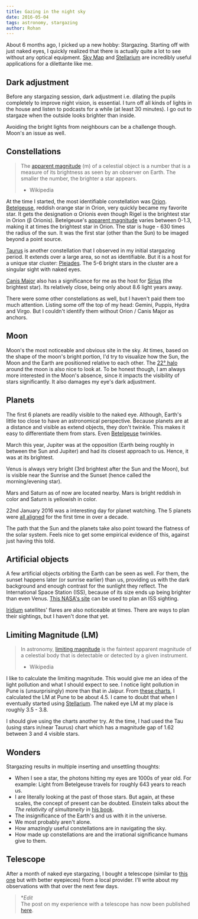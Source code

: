 ```yaml
---
title: Gazing in the night sky
date: 2016-05-04
tags: astronomy, stargazing
author: Rohan
---
```


About 6 months ago, I picked up a new hobby: Stargazing. Starting off with just
naked eyes, I quickly realized that there is actually quite a lot to see without
any optical equipment. [Sky Map][] and [Stellarium][] are incredibly useful
applications for a dilettante like me.


## Dark adjustment

Before any stargazing session, dark adjustment i.e. dilating the pupils
completely to improve night vision, is essential. I turn off all kinds of lights
in the house and listen to podcasts for a while (at least 30 minutes).  I go out
to stargaze when the outside looks brighter than inside.

Avoiding the bright lights from neighbours can be a challenge though. Moon's an
issue as well.


## Constellations

> The [apparent magnitude][] (m) of a celestial object is a number that is a
> measure of its brightness as seen by an observer on Earth. The smaller the
> number, the
> brighter a star appears.  
> - Wikipedia

At the time I started, the most identifiable constellation was
[Orion][]. [Betelgeuse][], reddish orange star in Orion, very quickly became my
favorite star. It gets the designation α Orionis even though Rigel is the
brightest star in Orion (β Orionis). Betelgeuse's [apparent magnitude][] varies
between 0-1.3, making it at times the brightest star in Orion. The star is
huge - 630 times the radius of the sun. It was the first star (other than the
Sun) to be imaged beyond a point source.

[Taurus][] is another constellation that I observed in my initial stargazing
period. It extends over a large area, so not as identifiable. But it is a host
for a unique star cluster: [Pleiades][]. The 5-6 bright stars in the cluster are
a singular sight with naked eyes.

[Canis Major][] also has a significance for me as the host for [Sirius][] (the
brightest star). Its relatively close, being only about 8.6 light years away.

There were some other constellations as well, but I haven't paid them too much
attention. Listing some off the top of my head: Gemini, Puppis, Hydra and
Virgo. But I couldn't identify them without Orion / Canis Major as anchors.


## Moon

Moon's the most noticeable and obvious site in the sky. At times, based on the
shape of the moon's bright portion, I'd try to visualize how the Sun, the Moon
and the Earth are positioned relative to each other. The [22° halo][halo] around
the moon is also nice to look at. To be honest though, I am always more
interested in the Moon's absence, since it impacts the visibility of stars
significantly. It also damages my eye's dark adjustment.


## Planets

The first 6 planets are readily visible to the naked eye. Although, Earth's
little too close to have an astronomical perspective. Because planets are at a
distance and visible as extend objects, they don't twinkle. This makes it easy
to differentiate them from stars. Even [Betelgeuse][betelgeuse-twinkle]
twinkles.

March this year, Jupiter was at the opposition (Earth being roughly in between
the Sun and Jupiter) and had its closest approach to us. Hence, it was at its
brightest.

Venus is always very bright (3rd brightest after the Sun and the Moon), but is
visible near the Sunrise and the Sunset (hence called the morning/evening star).

Mars and Saturn as of now are located nearby. Mars is bright reddish in color
and Saturn is yellowish in color.

22nd January 2016 was a interesting day for planet watching. The 5 planets were
[all aligned][planet-line] for the first time in over a decade.

The path that the Sun and the planets take also point toward the flatness of the
solar system. Feels nice to get some empirical evidence of this, against just
having this told.


## Artificial objects

A few artificial objects orbiting the Earth can be seen as well. For them, the
sunset happens later (or sunrise earlier) than us, providing us with the dark
background and enough contrast for the sunlight they reflect. The International
Space Station (ISS), because of its size ends up being brighter than even
Venus. [This NASA's site][spotthestation] can be used to plan an ISS sighting.

[Iridium][] satellites' flares are also noticeable at times. There are ways to
plan their sightings, but I haven't done that yet.


## Limiting Magnitude (LM)

> In astronomy, [limiting magnitude][] is the faintest apparent magnitude of a
> celestial body that is detectable or detected by a given instrument.  
> - Wikipedia

I like to calculate the limiting magnitude. This would give me an idea of the
light pollution and what I should expect to see. I notice light pollution in
Pune is (unsurprisingly) more than that in Jaipur. From
[these charts][LM charts], I calculated the LM at Pune to be about 4.5. I came
to doubt that when I eventually started using [Stellarium][]. The naked eye LM
at my place is roughly 3.5 - 3.8.

I should give using the charts another try. At the time, I had used the Tau
(using stars in/near Taurus) chart which has a magnitude gap of 1.62 between 3
and 4 visible stars.


## Wonders

Stargazing results in multiple inserting and unsettling thoughts:

 - When I see a star, the photons hitting my eyes are 1000s of year old. For
   example: Light from Betelgeuse travels for roughly 643 years to reach us.
 - I are literally looking at the past of those stars. But again, at these
   scales, the concept of present can be doubted. Einstein talks about the *The
   relativity of simultaneity* in [his book][einstein-relativity].
 - The insignificance of the Earth's and us with it in the universe.
 - We most probably aren't alone.
 - How amazingly useful constellations are in navigating the sky.
 - How made up constellations are and the irrational significance humans give to
   them.


## Telescope

After a month of naked eye stargazing, I bought a telescope (similar to
[this one][telescope-114mm] but with better eyepieces) from a local
provider. I'll write about my observations with that over the next few days.

> **Edit*  
> The post on my experience with a telescope has now been published
> [here](/telescope/).


[Sky Map]: https://play.google.com/store/apps/details?id=com.google.android.stardroid&hl=en
[apparent magnitude]: https://en.wikipedia.org/wiki/Apparent_magnitude
[Taurus]: https://en.wikipedia.org/wiki/Taurus_(constellation)
[Orion]: https://en.wikipedia.org/wiki/Orion_(constellation)
[Canis Major]: https://en.wikipedia.org/wiki/Canis_Major
[Betelgeuse]: https://en.wikipedia.org/wiki/Betelgeuse
[Sirius]: https://en.wikipedia.org/wiki/Sirius
[Pleiades]: https://en.wikipedia.org/wiki/Pleiades
[halo]: https://en.wikipedia.org/wiki/22°_halo
[betelgeuse-twinkle]: http://apod.nasa.gov/apod/ap000725.html
[planet-line]: http://news.nationalgeographic.com/2015/12/160120-planet-parade-stargazing-astronomy/
[Iridium]: https://en.wikipedia.org/wiki/Satellite_flare#Iridium_flares
[spotthestation]: https://spotthestation.nasa.gov/
[LM charts]: http://www.imo.net/visual/major/observation/lm
[limiting magnitude]: https://en.wikipedia.org/wiki/Limiting_magnitude
[Stellarium]: http://stellarium.org/
[einstein-relativity]: http://www.amazon.com/gp/product/1420946331/ref=as_li_qf_sp_asin_il_tl?ie=UTF8&camp=1789&creative=9325&creativeASIN=1420946331&linkCode=as2&tag=crodjer-20&linkId=CY4F7W7SQWMXRNIL
[telescope-114mm]: http://www.amazon.com/gp/product/B0000Y8C2Y/ref=as_li_tl?ie=UTF8&camp=1789&creative=9325&creativeASIN=B0000Y8C2Y&linkCode=as2&tag=crodjer-20&linkId=H3RLG5OMNQX6ZMOH
